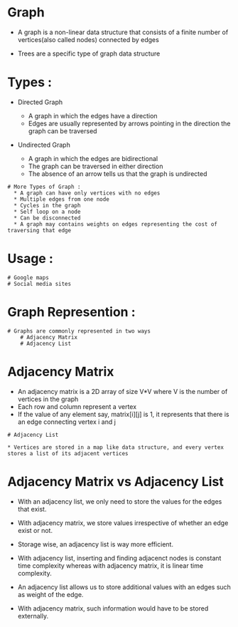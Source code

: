 # Graph
* A graph is a non-linear data structure that consists of a finite number of vertices(also called nodes) connected by edges

* Trees are a specific type of graph data structure


# Types :

   * Directed Graph
      * A graph in which the edges have a direction
      * Edges are usually represented by arrows pointing in the direction the graph can be traversed

   * Undirected Graph
      * A graph in which the edges are bidirectional
      * The graph can be traversed in either direction
      * The absence of an arrow tells us that the graph is undirected

    # More Types of Graph :
      * A graph can have only vertices with no edges
      * Multiple edges from one node
      * Cycles in the graph
      * Self loop on a node
      * Can be disconnected
      * A graph may contains weights on edges representing the cost of traversing that edge

# Usage :
    # Google maps
    # Social media sites

# Graph Represention : 
    # Graphs are commonly represented in two ways
        # Adjacency Matrix
        # Adjacency List


   # Adjacency Matrix

   * An adjacency matrix is a 2D array of size V*V where V is the number of vertices in the graph
   * Each row and column represent a vertex
   * If the value of any element say, matrix[i][j] is 1, it represents that there is an edge connecting vertex i and j
    

    # Adjacency List

    * Vertices are stored in a map like data structure, and every vertex stores a list of its adjacent vertices


# Adjacency Matrix vs Adjacency List

  * With an adjacency list, we only need to store the values for the edges that exist.

  * With adjacency matrix, we store values irrespective of whether an edge exist or not.

  * Storage wise, an adjacency list is way more efficient.

  * With adjacency list, inserting and finding adjacenct nodes is constant time complexity whereas with adjacency matrix, it is linear time complexity.

  * An adjacency list allows us to store additional values with an edges such as weight of the edge.
  * With adjacency matrix, such information would have to be stored externally.